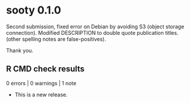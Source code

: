 # sooty 0.1.0 

Second submission, fixed error on Debian by avoiding S3 (object storage connection). Modified
DESCRIPTION to double quote publication titles. (other spelling notes are false-positives). 

Thank you. 

## R CMD check results

0 errors | 0 warnings | 1 note

* This is a new release.
